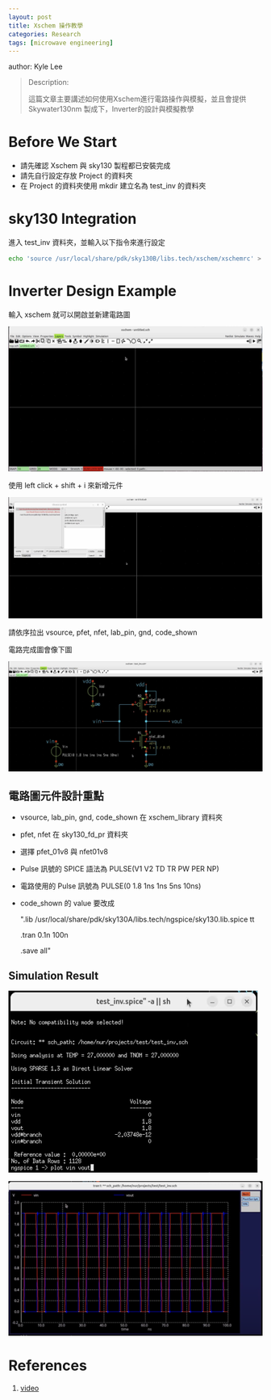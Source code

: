 ```yaml
---
layout: post
title: Xschem 操作教學 
categories: Research 
tags: [microwave engineering]
---
```


author: Kyle Lee

> Description:
>
> 這篇文章主要講述如何使用Xschem進行電路操作與模擬，並且會提供Skywater130nm 製成下，Inverter的設計與模擬教學

<!-- more -->

# Before We Start

- 請先確認 Xschem 與 sky130 製程都已安裝完成
- 請先自行設定存放 Project 的資料夾
- 在 Project 的資料夾使用 mkdir 建立名為 test_inv 的資料夾

# sky130 Integration

進入 test_inv 資料夾，並輸入以下指令來進行設定

```sh
echo 'source /usr/local/share/pdk/sky130B/libs.tech/xschem/xschemrc' > ./xschemrc
```

# Inverter Design Example

輸入 xschem 就可以開啟並新建電路圖

![png](/public/img/xschem_tutorial/1.png)

使用 left click + shift + i 來新增元件

![png](/public/img/xschem_tutorial/2.png)

請依序拉出 vsource, pfet, nfet, lab_pin, gnd, code_shown

電路完成圖會像下圖

![png](/public/img/xschem_tutorial/3.png)

## 電路圖元件設計重點

- vsource, lab_pin, gnd, code_shown 在 xschem_library 資料夾

- pfet, nfet 在 sky130_fd_pr 資料夾

- 選擇 pfet_01v8 與 nfet01v8

- Pulse 訊號的 SPICE 語法為 PULSE(V1 V2 TD TR PW PER NP)

- 電路使用的 Pulse 訊號為 PULSE(0 1.8 1ns 1ns 5ns 10ns)

- code_shown 的 value 要改成

   ".lib /usr/local/share/pdk/sky130A/libs.tech/ngspice/sky130.lib.spice tt

  .tran 0.1n 100n

  .save all"

## Simulation Result

![png](/public/img/xschem_tutorial/4.png)

![png](/public/img/xschem_tutorial/5.png)

# References

1. [video](https://www.youtube.com/watch?v=cUx2cBYAZOk)

